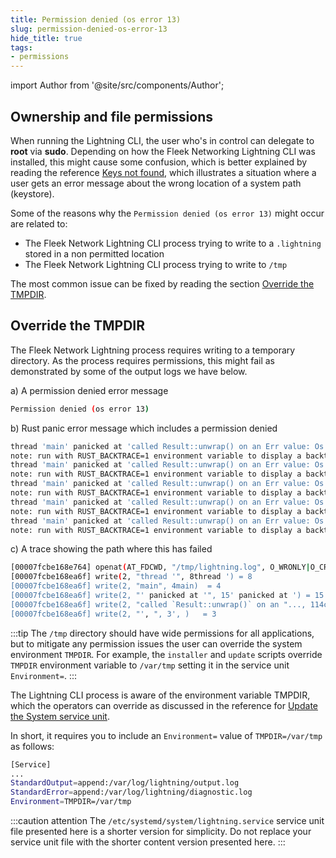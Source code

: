 ```yaml
---
title: Permission denied (os error 13)
slug: permission-denied-os-error-13
hide_title: true
tags:
- permissions
---
```


import Author from '@site/src/components/Author';

## Ownership and file permissions

When running the Lightning CLI, the user who's in control can delegate to **root** via **sudo**. Depending on how the Fleek Networking Lightning CLI was installed, this might cause some confusion, which is better explained by reading the reference [Keys not found](/references/Lightning%20CLI/keys-not-found), which illustrates a situation where a user gets an error message about the wrong location of a system path (keystore).

Some of the reasons why the `Permission denied (os error 13)` might occur are related to:
- The Fleek Network Lightning CLI process trying to write to a `.lightning` stored in a non permitted location
- The Fleek Network Lightning CLI process trying to write to `/tmp`

The most common issue can be fixed by reading the section [Override the TMPDIR](#override-the-tmpdir).

## Override the TMPDIR

The Fleek Network Lightning process requires writing to a temporary directory. As the process requires permissions, this might fail as demonstrated by some of the output logs we have below.

a) A permission denied error message

```sh
Permission denied (os error 13)
```

b) Rust panic error message which includes a permission denied

```sh
thread 'main' panicked at 'called Result::unwrap() on an Err value: Os { code: 13, kind: PermissionDenied, message: "Permission denied" }', core/node/src/cli.rs:181:18
note: run with RUST_BACKTRACE=1 environment variable to display a backtrace
thread 'main' panicked at 'called Result::unwrap() on an Err value: Os { code: 13, kind: PermissionDenied, message: "Permission denied" }', core/node/src/cli.rs:181:18
note: run with RUST_BACKTRACE=1 environment variable to display a backtrace
thread 'main' panicked at 'called Result::unwrap() on an Err value: Os { code: 13, kind: PermissionDenied, message: "Permission denied" }', core/node/src/cli.rs:181:18
note: run with RUST_BACKTRACE=1 environment variable to display a backtrace
thread 'main' panicked at 'called Result::unwrap() on an Err value: Os { code: 13, kind: PermissionDenied, message: "Permission denied" }', core/node/src/cli.rs:181:18
note: run with RUST_BACKTRACE=1 environment variable to display a backtrace
thread 'main' panicked at 'called Result::unwrap() on an Err value: Os { code: 13, kind: PermissionDenied, message: "Permission denied" }', core/node/src/cli.rs:181:18
note: run with RUST_BACKTRACE=1 environment variable to display a backtrace
```

c) A trace showing the path where this has failed

```sh
[00007fcbe168e764] openat(AT_FDCWD, "/tmp/lightning.log", O_WRONLY|O_CREAT|O_APPEND|O_CLOEXEC, 0666) = -1 EACCES (Permission denied)
[00007fcbe168ea6f] write(2, "thread '", 8thread ') = 8
[00007fcbe168ea6f] write(2, "main", 4main)  = 4
[00007fcbe168ea6f] write(2, "' panicked at '", 15' panicked at ') = 15
[00007fcbe168ea6f] write(2, "called `Result::unwrap()` on an "..., 114called `Result::unwrap()` on an `Err` value: Os { code: 13, kind: PermissionDenied, message: "Permission denied" }) = 114
[00007fcbe168ea6f] write(2, "', ", 3', )   = 3
```

:::tip
The `/tmp` directory should have wide permissions for all applications, but to mitigate any permission issues the user can override the system environment `TMPDIR`. For example, the `installer` and `update` scripts override `TMPDIR` environment variable to `/var/tmp` setting it in the service unit `Environment=`.
:::

The Lightning CLI process is aware of the environment variable TMPDIR, which the operators can override as discussed in the reference for [Update the System service unit](/references/Lightning%20CLI/update-cli-from-source-code/#update-the-systemd-service-unit).

In short, it requires you to include an `Environment=` value of `TMPDIR=/var/tmp` as follows:

```sh
[Service]
...
StandardOutput=append:/var/log/lightning/output.log
StandardError=append:/var/log/lightning/diagnostic.log
Environment=TMPDIR=/var/tmp
```

:::caution attention
The `/etc/systemd/system/lightning.service` service unit file presented here is a shorter version for simplicity. Do not replace your service unit file with the shorter content version presented here.
:::

<Author
    name="Helder Oliveira"
    image="https://github.com/heldrida.png"
    title="Software Developer + DX"
    url="https://github.com/heldrida"
/>
